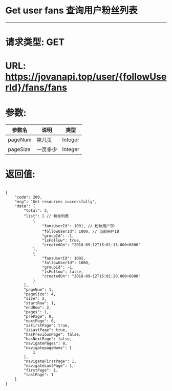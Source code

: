 # Get user fans 查询用户粉丝列表
---
# 请求类型: GET
# URL: https://jovanapi.top/user/{followUserId}/fans/fans
# 参数:
参数名 | 说明                   | 类型
----- |----------------------- | ----
pageNum   | 第几页         | Integer
pageSize  | 一页多少         | Integer
# 返回值:
<pre><code>
{
    "code": 200,
    "msg": "Get resources successfully",
    "data": {
        "total": 2,
        "list": [ // 粉丝列表
            {
                "fansUserId": 1001, // 粉丝用户ID
                "followUserId": 1000, // 当前用户ID
                "groupId": -1,
                "isFollow": true,
                "createdOn": "2018-09-12T15:01:13.000+0800"
            },
            {
                "fansUserId": 1002,
                "followUserId": 1000,
                "groupId": -1,
                "isFollow": false,
                "createdOn": "2018-09-12T15:01:20.000+0800"
            }
        ],
        "pageNum": 1,
        "pageSize": 4,
        "size": 2,
        "startRow": 1,
        "endRow": 2,
        "pages": 1,
        "prePage": 0,
        "nextPage": 0,
        "isFirstPage": true,
        "isLastPage": true,
        "hasPreviousPage": false,
        "hasNextPage": false,
        "navigatePages": 8,
        "navigatepageNums": [
            1
        ],
        "navigateFirstPage": 1,
        "navigateLastPage": 1,
        "firstPage": 1,
        "lastPage": 1
    }
}
</code></pre>
